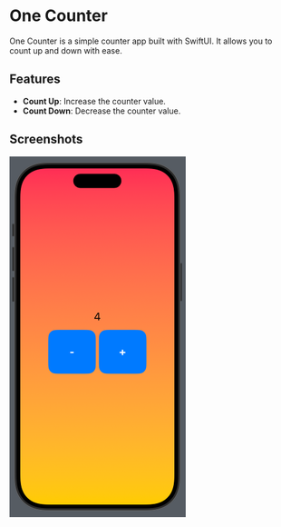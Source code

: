 # One Counter

One Counter is a simple counter app built with SwiftUI. It allows you to count up and down with ease. 

## Features

- **Count Up**: Increase the counter value.
- **Count Down**: Decrease the counter value.

## Screenshots

![Alt text](README%20IMAGES/Screenshot001.png)
